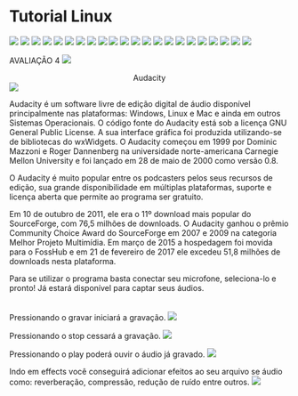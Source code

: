 # Tutorial Linux

<img src="Slide1.JPG">
<img src="Slide2.JPG">
<img src="Slide3.JPG">
<img src="Slide4.JPG">
<img src="Slide5.JPG">
<img src="Slide6.JPG">
<img src="Slide7.JPG">
<img src="Slide8.JPG">
<img src="Slide9.JPG">
<img src="Slide10.JPG">
<img src="Slide11.JPG">
<img src="Slide12.JPG">
<img src="Slide13.JPG">
<img src="Slide14.JPG">
<img src="Slide15.JPG">
<img src="Slide16.JPG">
<img src="Slide17.JPG">
<img src="Slide18.JPG">
<img src="Slide19.JPG">
<img src="Slide20.JPG">
<img src="Slide21.JPG">
<img src="Slide22.JPG">

AVALIAÇÃO 4
<img src="flstudio.png">


<center>Audacity</center>

<img src="audacity.jpg">

Audacity é um software livre de edição digital de áudio disponível principalmente nas plataformas: Windows, Linux e Mac e ainda em outros Sistemas Operacionais. O código fonte do Audacity está sob a licença GNU General Public License. A sua interface gráfica foi produzida utilizando-se de bibliotecas do wxWidgets. O Audacity começou em 1999 por Dominic Mazzoni e Roger Dannenberg na universidade norte-americana Carnegie Mellon University e foi lançado em 28 de maio de 2000 como versão 0.8.

O Audacity é muito popular entre os podcasters pelos seus recursos de edição, sua grande disponibilidade em múltiplas plataformas, suporte e licença aberta que permite ao programa ser gratuito.

Em 10 de outubro de 2011, ele era o 11º download mais popular do SourceForge, com 76,5 milhões de downloads. O Audacity ganhou o prêmio Community Choice Award do SourceForge em 2007 e 2009 na categoria Melhor Projeto Multimídia. Em março de 2015 a hospedagem foi movida para o FossHub e em 21 de fevereiro de 2017 ele excedeu 51,8 milhões de downloads nesta plataforma.




Para se utilizar o programa basta conectar seu microfone, seleciona-lo e pronto! Já estará disponível para captar seus áudios.
<br/>
<br/>
<br/>
Pressionando o gravar iniciará a gravação.
<img src="audacity2.png">

Pressionando o stop cessará a gravação.
<img src="audacity4.png">

Pressionando o play poderá ouvir o áudio já gravado.
<img src="audacity1.png">

Indo em effects você conseguirá adicionar efeitos ao seu arquivo se áudio como: reverberação, compressão, redução de ruído entre outros.
<img src="audacity3.png">
